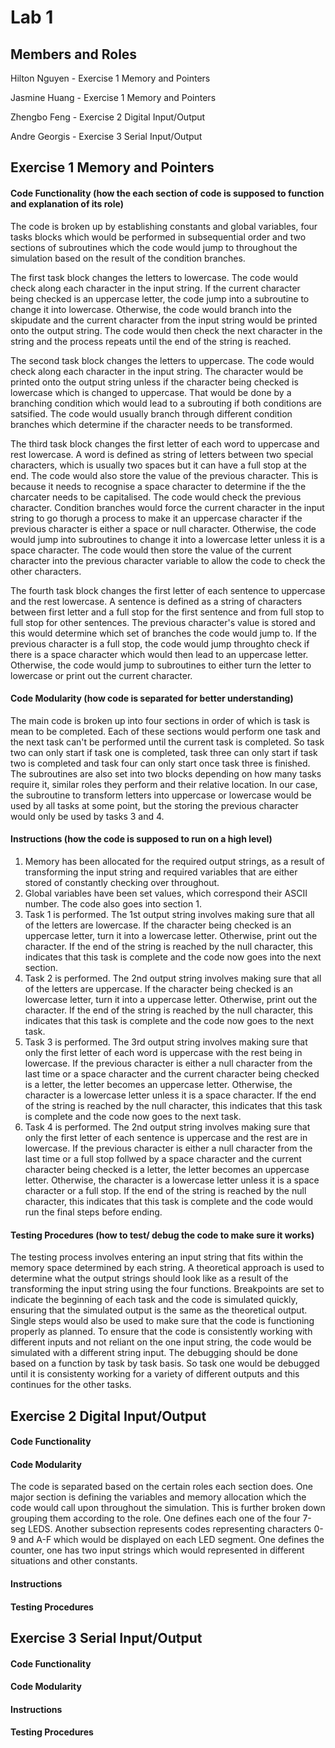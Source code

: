 # Lab 1

## Members and Roles

Hilton Nguyen - Exercise 1 Memory and Pointers

Jasmine Huang - Exercise 1 Memory and Pointers

Zhengbo Feng - Exercise 2 Digital Input/Output

Andre Georgis - Exercise 3 Serial Input/Output


## Exercise 1 Memory and Pointers

#### Code Functionality (how the each section of code is supposed to function and explanation of its role)
The code is broken up by establishing constants and global variables, four tasks blocks which would be performed in subsequential order and two sections of subroutines which the code would jump to throughout the simulation based on the result of the condition branches. 

The first task block changes the letters to lowercase. The code would check along each character in the input string. If the current character being checked is an uppercase letter, the code jump into a subroutine to change it into lowercase. Otherwise, the code would branch into the skipudate and the current character from the input string would be printed onto the output string. The code would then check the next character in the string and the process repeats until the end of the string is reached.

The second task block changes the letters to uppercase. The code would check along each character in the input string. The character would be printed onto the output string unless if the character being checked is lowercase which is changed to uppercase. That would be done by a branching condition which would lead to a subrouting if both conditions are satsified. The code would usually branch through different condition branches which determine if the character needs to be transformed.

The third task block changes the first letter of each word to uppercase and rest lowercase. A word is defined as string of letters between two special characters, which is usually two spaces but it can have a full stop at the end. The code would also store the value of the previous character. This is because it needs to recognise a space  character to determine if the the charcater needs to be capitalised. The code would check the previous character. Condition branches would force the current character in the input string to go thorugh a process to make it an uppercase character if the previous character is either a space or null character. Otherwise, the code would jump into subroutines to change it into a lowercase letter unless it is a space character. The code would then store the value of the current character into the previous character variable to allow the code to check the other characters.  

The fourth task block changes the first letter of each sentence to uppercase and the rest lowercase. A sentence is defined as a string of characters between first letter and a full stop for the first sentence and from full stop to full stop for other sentences. The previous character's value is stored and this would determine which set of branches the code would jump to. If the previous character is a full stop, the code would jump throughto check if there is a space character which would then lead to an uppercase letter. Otherwise, the code would jump to subroutines to either turn the letter to lowercase or print out the current character.

#### Code Modularity (how code is separated for better understanding)
The main code is broken up into four sections in order of which is task is mean to be completed. Each of these sections would perform one task and the next task can't be performed until the current task is completed. So task two can only start if task one is completed, task three can only start if task two is completed and task four can only start once task three is finished. The subroutines are also set into two blocks depending on how many tasks require it, similar roles they perform and their relative location. In our case, the subroutine to transform letters into uppercase or lowercase would be used by all tasks at some point, but the storing the previous character would only be used by tasks 3 and 4.

#### Instructions (how the code is supposed to run on a high level)
1. Memory has been allocated for the required output strings, as a result of transforming the input string and required variables that are either stored of constantly checking over throughout.
2. Global variables have been set values, which correspond their ASCII number. The code also goes into section 1.
3. Task 1 is performed. The 1st output string involves making sure that all of the letters are lowercase. If the character being checked is an uppercase letter, turn it into a lowercase letter. Otherwise, print out the character. If the end of the string is reached by the null character, this indicates that this task is complete and the code now goes into the next section.
4. Task 2 is performed. The 2nd output string involves making sure that all of the letters are uppercase. If the character being checked is an lowercase letter, turn it into a uppercase letter. Otherwise, print out the character. If the end of the string is reached by the null character, this indicates that this task is complete and the code now goes to the next task.
5. Task 3 is performed. The 3rd output string involves making sure that only the first letter of each word is uppercase with the rest being in lowercase. If the previous character is either a null character from the last time or a space character and the current character being checked is a letter, the letter becomes an uppercase letter. Otherwise, the character is a lowercase letter unless it is a space character. If the end of the string is reached by the null character, this indicates that this task is complete and the code now goes to the next task.
6. Task 4 is performed. The 2nd output string involves making sure that only the first letter of each sentence is uppercase and the rest are in lowercase. If the previous character is either a null character from the last time or a full stop follwed by a space character and the current character being checked is a letter, the letter becomes an uppercase letter. Otherwise, the character is a lowercase letter unless it is a space character or a full stop. If the end of the string is reached by the null character, this indicates that this task is complete and the code would run the final steps before ending.

#### Testing Procedures (how to test/ debug the code to make sure it works)
The testing process involves entering an input string that fits within the memory space determined by each string. A theoretical approach is used to determine what the output strings should look like as a result of the transforming the input string using the four functions. Breakpoints are set to indicate the beginning of each task and the code is simulated quickly, ensuring that the simulated output is the same as the theoretical output. Single steps would also be used to make sure that the code is functioning properly as planned. To ensure that the code is consistently working with different inputs and not reliant on the one input string, the code would be simulated with a different string input. The debugging should be done based on a function by task by task basis. So task one would be debugged until it is consistenty working for a variety of different outputs and this continues for the other tasks.

## Exercise 2 Digital Input/Output

#### Code Functionality


#### Code Modularity
The code is separated based on the certain roles each section does.
One major section is defining the variables and memory allocation which the code would call upon throughout the simulation. This is further broken down grouping them according to the role. One defines each one of the four 7-seg LEDS. Another subsection represents codes representing characters 0-9 and A-F which would be displayed on each LED segment. One defines the counter, one has two input strings which would represented in different situations and other constants.


#### Instructions


#### Testing Procedures


## Exercise 3 Serial Input/Output

#### Code Functionality


#### Code Modularity


#### Instructions


#### Testing Procedures
